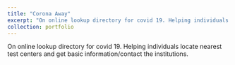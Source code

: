 ```yaml
---
title: "Corona Away"
excerpt: "On online lookup directory for covid 19. Helping individuals locate nearest test centers and get basic information/contact the institutions.<br/><img src='/images/500x300.png'>"
collection: portfolio
---
```


On online lookup directory for covid 19. Helping individuals locate nearest test centers and get basic information/contact the institutions.



